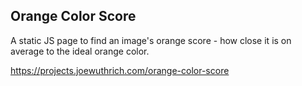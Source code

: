 ## Orange Color Score
A static JS page to find an image's orange score - how close it is on average to the ideal orange color.

https://projects.joewuthrich.com/orange-color-score
